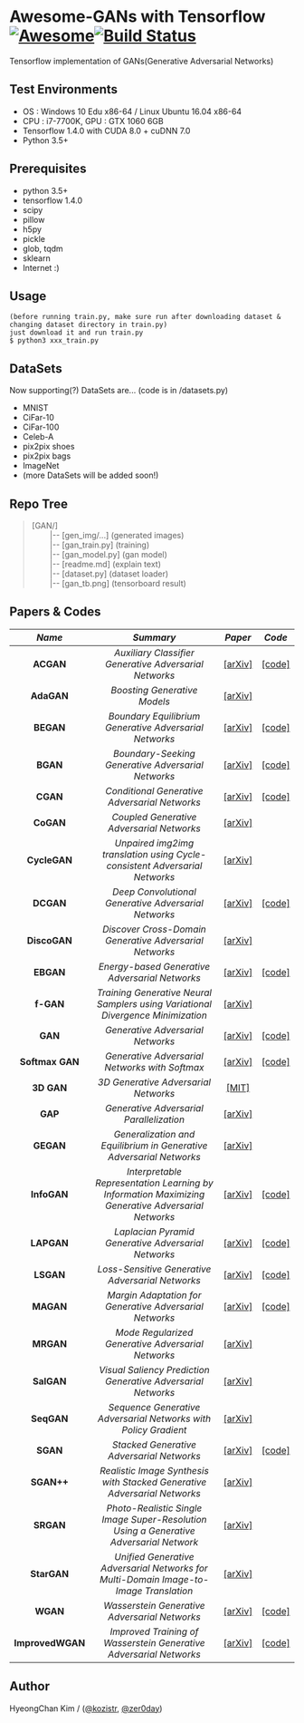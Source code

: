 # Awesome-GANs with Tensorflow [![Awesome](https://cdn.rawgit.com/sindresorhus/awesome/d7305f38d29fed78fa85652e3a63e154dd8e8829/media/badge.svg)](https://github.com/sindresorhus/awesome)[![Build Status](https://travis-ci.org/dwyl/esta.svg?branch=master)](https://travis-ci.org/)
Tensorflow implementation of GANs(Generative Adversarial Networks)

## Test Environments
* OS : Windows 10 Edu x86-64 / Linux Ubuntu 16.04 x86-64
* CPU : i7-7700K, GPU : GTX 1060 6GB
* Tensorflow 1.4.0 with CUDA 8.0 + cuDNN 7.0
* Python 3.5+

## Prerequisites
* python 3.5+
* tensorflow 1.4.0
* scipy
* pillow
* h5py
* pickle
* glob, tqdm
* sklearn
* Internet :)

## Usage
    (before running train.py, make sure run after downloading dataset & changing dataset directory in train.py)
    just download it and run train.py
    $ python3 xxx_train.py

## DataSets
Now supporting(?) DataSets are... (code is in /datasets.py)
* MNIST 
* CiFar-10
* CiFar-100
* Celeb-A
* pix2pix shoes
* pix2pix bags
* ImageNet
* (more DataSets will be added soon!)

## Repo Tree
> [GAN/] <br/>
> &nbsp;&nbsp;&nbsp;&nbsp;&nbsp;&nbsp;&nbsp; |-- [gen_img/...]  (generated images) <br/>
> &nbsp;&nbsp;&nbsp;&nbsp;&nbsp;&nbsp;&nbsp; |-- [gan_train.py] (training) <br/>
> &nbsp;&nbsp;&nbsp;&nbsp;&nbsp;&nbsp;&nbsp; |-- [gan_model.py] (gan model) <br/>
> &nbsp;&nbsp;&nbsp;&nbsp;&nbsp;&nbsp;&nbsp; |-- [readme.md]    (explain text) <br/>
> &nbsp;&nbsp;&nbsp;&nbsp;&nbsp;&nbsp;&nbsp; |-- [dataset.py]   (dataset loader) <br/>
> &nbsp;&nbsp;&nbsp;&nbsp;&nbsp;&nbsp;&nbsp; |-- [gan_tb.png]   (tensorboard result) <br/>

## Papers & Codes

*Name* | *Summary* | *Paper* | *Code*
:---: | :---: | :---: | :---:
**ACGAN**        | *Auxiliary Classifier Generative Adversarial Networks* | [[arXiv]](https://arxiv.org/abs/1610.09585) | [[code]](https://github.com/kozistr/Awesome-GANs/blob/master/ACGAN)
**AdaGAN**       | *Boosting Generative Models* | [[arXiv]](https://arxiv.org/abs/1701.02386) |
**BEGAN**        | *Boundary Equilibrium Generative Adversarial Networks* | [[arXiv]](https://arxiv.org/abs/1703.10717) | [[code]](https://github.com/kozistr/Awesome-GANs/blob/master/BEGAN)
**BGAN**         | *Boundary-Seeking Generative Adversarial Networks* | [[arXiv]](https://arxiv.org/abs/1702.08431) | [[code]](https://github.com/kozistr/Awesome-GANs/blob/master/BGAN)
**CGAN**         | *Conditional Generative Adversarial Networks* | [[arXiv]](https://arxiv.org/abs/1411.1784) | [[code]](https://github.com/kozistr/Awesome-GANs/blob/master/CGAN)
**CoGAN**        | *Coupled Generative Adversarial Networks* | [[arXiv]](https://arxiv.org/abs/1606.07536) |
**CycleGAN**     | *Unpaired img2img translation using Cycle-consistent Adversarial Networks* | [[arXiv]](https://arxiv.org/pdf/1703.10593.pdf) |
**DCGAN**        | *Deep Convolutional Generative Adversarial Networks* | [[arXiv]](https://arxiv.org/abs/1511.06434) | [[code]](https://github.com/kozistr/Awesome-GANs/blob/master/DCGAN)
**DiscoGAN**     | *Discover Cross-Domain Generative Adversarial Networks* | [[arXiv]](https://arxiv.org/abs/1703.05192) | 
**EBGAN**        | *Energy-based Generative Adversarial Networks* | [[arXiv]](https://arxiv.org/abs/1609.03126) | [[code]](https://github.com/kozistr/Awesome-GANs/blob/master/EBGAN)
**f-GAN**        | *Training Generative Neural Samplers using Variational Divergence Minimization* | [[arXiv]](https://arxiv.org/abs/1606.00709) |
**GAN**          | *Generative Adversarial Networks* | [[arXiv]](https://arxiv.org/abs/1406.2661) | [[code]](https://github.com/kozistr/Awesome-GANs/blob/master/GAN)
**Softmax GAN**  | *Generative Adversarial Networks with Softmax* | [[arXiv]](https://arxiv.org/pdf/1704.06191.pdf) | [[code]](https://github.com/kozistr/Awesome-GANs/blob/master/GAN)
**3D GAN**       | *3D Generative Adversarial Networks* | [[MIT]](http://3dgan.csail.mit.edu/) |
**GAP**          | *Generative Adversarial Parallelization* | [[arXiv]](https://arxiv.org/abs/1612.04021) |
**GEGAN**        | *Generalization and Equilibrium in Generative Adversarial Networks* | [[arXiv]](https://arxiv.org/abs/1703.00573) |
**InfoGAN**      | *Interpretable Representation Learning by Information Maximizing Generative Adversarial Networks* | [[arXiv]](https://arxiv.org/abs/1606.03657) | [[code]](https://github.com/kozistr/Awesome-GANs/blob/master/InfoGAN)
**LAPGAN**       | *Laplacian Pyramid Generative Adversarial Networks* | [[arXiv]](https://arxiv.org/abs/1506.05751) | [[code]](https://github.com/kozistr/Awesome-GANs/blob/master/LAPGAN)
**LSGAN**        | *Loss-Sensitive Generative Adversarial Networks* | [[arXiv]](https://arxiv.org/abs/1701.06264) | [[code]](https://github.com/kozistr/Awesome-GANs/blob/master/LSGAN)
**MAGAN**        | *Margin Adaptation for Generative Adversarial Networks* | [[arXiv]](https://arxiv.org/abs/1704.03817) | [[code]](https://github.com/kozistr/Awesome-GANs/blob/master/MAGAN)
**MRGAN**        | *Mode Regularized Generative Adversarial Networks* | [[arXiv]](https://arxiv.org/abs/1612.02136) |
**SalGAN**       | *Visual Saliency Prediction Generative Adversarial Networks* | [[arXiv]](https://arxiv.org/abs/1701.01081) |
**SeqGAN**       | *Sequence Generative Adversarial Networks with Policy Gradient* | [[arXiv]](https://arxiv.org/abs/1609.05473) |
**SGAN**         | *Stacked Generative Adversarial Networks* | [[arXiv]](https://arxiv.org/abs/1612.04357) | [[code]](https://github.com/kozistr/Awesome-GANs/blob/master/SGAN)
**SGAN++**       | *Realistic Image Synthesis with Stacked Generative Adversarial Networks* | [[arXiv]](https://arxiv.org/pdf/1710.10916.pdf) | 
**SRGAN**        | *Photo-Realistic Single Image Super-Resolution Using a Generative Adversarial Network* | [[arXiv]](https://arxiv.org/pdf/1609.04802.pdf) | 
**StarGAN**      | *Unified Generative Adversarial Networks for Multi-Domain Image-to-Image Translation* | [[arXiv]](https://arxiv.org/abs/1711.09020) | 
**WGAN**         | *Wasserstein Generative Adversarial Networks* | [[arXiv]](https://arxiv.org/abs/1701.07875) | [[code]](https://github.com/kozistr/Awesome-GANs/blob/master/WGAN)
**ImprovedWGAN** | *Improved Training of Wasserstein Generative Adversarial Networks* | [[arXiv]](https://arxiv.org/abs/1704.00028) | [[code]](https://github.com/kozistr/Awesome-GANs/blob/master/WGAN)

## Author
HyeongChan Kim / ([@kozistr](https://kozistr.github.io), [@zer0day](http://zer0day.tistory.com))
